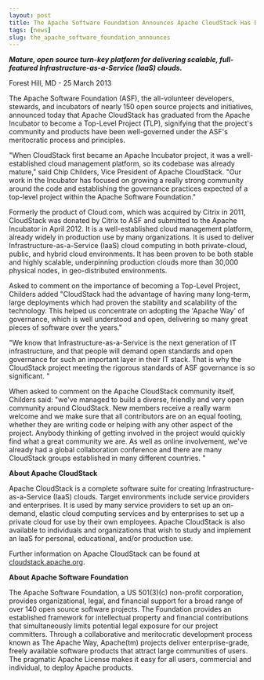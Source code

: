 ```yaml
---
layout: post
title: The Apache Software Foundation Announces Apache CloudStack Has Become A Top-Level Project
tags: [news]
slug: the_apache_software_foundation_announces
---
```

<p><strong><em>Mature, open source turn-key platform for delivering scalable, full-featured Infrastructure-as-a-Service (IaaS) clouds.</em></strong></p>
<p>Forest Hill, MD - 25 March 2013</p>
<p>The Apache Software Foundation (ASF), the all-volunteer developers, stewards, and incubators of nearly 150 open source projects and initiatives, announced today that Apache CloudStack has graduated from the Apache Incubator to become a Top-Level Project (TLP), signifying that the project's community and products have been well-governed under the ASF's meritocratic process and principles.</p>

<p>"When CloudStack first became an Apache Incubator project, it was a well-established cloud management platform, so its codebase was already mature," said Chip Childers, Vice President of Apache CloudStack. "Our work in the Incubator has focused on growing a really strong community around the code and establishing the governance practices expected of a top-level project within the Apache Software Foundation."</p>

<p>Formerly the product of Cloud.com, which was acquired by Citrix in 2011, CloudStack was donated by Citrix to ASF and submitted to the Apache Incubator in April 2012. It is a well-established cloud management platform, already widely in production use by many organizations. It is used to deliver Infrastructure-as-a-Service (IaaS) cloud computing in both private-cloud, public, and hybrid cloud environments. It has been proven to be both stable and highly scalable, underpinning production clouds more than 30,000 physical nodes, in geo-distributed environments.</p>

<p>Asked to comment on the importance of becoming a Top-Level Project, Childers added "CloudStack had the advantage of having many long-term, large deployments which had proven the stability and scalability of the technology. This helped us concentrate on adopting the 'Apache Way' of governance, which is well understood and open, delivering so many great pieces of software over the years."</p>

<p>"We know that Infrastructure-as-a-Service is the next generation of IT infrastructure, and that people will demand open standards and open governance for such an important layer in their IT stack. That is why the CloudStack project meeting the rigorous standards of ASF governance is so significant. "</p>

<p>When asked to comment on the Apache CloudStack community itself, Childers said: "we've managed to build a diverse, friendly and very open community around CloudStack. New members receive a really warm welcome and we make sure that all contributors are on an equal footing, whether they are writing code or helping with any other aspect of the project. Anybody thinking of getting involved in the project would quickly find what a great community we are. As well as online involvement, we've already had a global collaboration conference and there are many CloudStack groups established in many different countries. "</p>

<p><strong>About Apache CloudStack</strong></p>

<p>Apache CloudStack is a complete software suite for creating Infrastructure-as-a-Service (IaaS) clouds. Target environments include service providers and enterprises. It is used by many service providers to set up an on-demand, elastic cloud computing services and by enterprises to set up a private cloud for use by their own employees. Apache CloudStack is also available to individuals and organizations that wish to study and implement an IaaS for personal, educational, and/or production use.</p>

<p>Further information on Apache CloudStack can be found at <a href="http://cloudstack.apache.org/">cloudstack.apache.org</a>.</p>

<p><strong>About Apache Software Foundation</strong></p>

<p>The Apache Software Foundation, a US 501(3)(c) non-profit corporation, provides organizational, legal, and financial support for a broad range of over 140 open source software projects. The Foundation provides an established framework for intellectual property and financial contributions that simultaneously limits potential legal exposure for our project committers. Through a collaborative and meritocratic development process known as The Apache Way, Apache(tm) projects deliver enterprise-grade, freely available software products that attract large communities of users. The pragmatic Apache License makes it easy for all users, commercial and individual, to deploy Apache products. </p>
